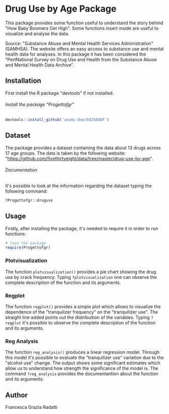 # Drug Use by Age Package

This package provides some function useful to understand the story behind "How Baby Boomers Get High". 
Some functions insert inside are useful to visualize and analyse the data.

Source: "Substance Abuse and Mental Health Services Administration" (SAMHSA).
The website offers an easy access to substance use and mental health data for analyses. In this package it has been considered the "PertNational Survey on Drug Use and Health from the Substance Abuse and Mental Health Data Archive". 

## Installation

First install the R package "devtools" if not installed.

###### Install the package "Progettofgr"

```R
devtools::install_github('unimi-dse/0425048f')
```



## Dataset

The package provides a dataset containing the data about 13 drugs across 17 age groups. The data is taken by the following website: "https://github.com/fivethirtyeight/data/tree/master/drug-use-by-age". 

###### Documentation 

It's possible to look at the information regarding the dataset typing the following command: 

```R
?Progettofgr::druguse
```



## Usage

Firstly, after installing the package, it's needed to require it in order to run functions:

```R
# load the package
require(Progettofgr)
```

### Plotvisualization

The function `plotvisualization()` provides a pie chart showing the drug use by crack frequency. Typing `?plotvisualization` one can observe the complete description of the function and its arguments. 


### Regplot

The function `regplot()` provides a simple plot which allows to visualize the dependence of the "tranquilizer frequency" on the "tranquilizer use". The straight line added points out the distribuition of the variables. Typing `?regplot` it's possible to observe the complete description of the function and its arguments. 



### Reg Analysis

The function `reg_analysis()` produces a linear regression model. Through this model it's possible to evaluate the "tranquilizer use" variation due to the "alcohol use" change.
The output shows some significant estimates which allow us to understand how strength the significance of the model is.
The command `?reg_analysis` provides the documentantion about the function and its arguments. 



## Author 

Francesca Grazia Radatti 








